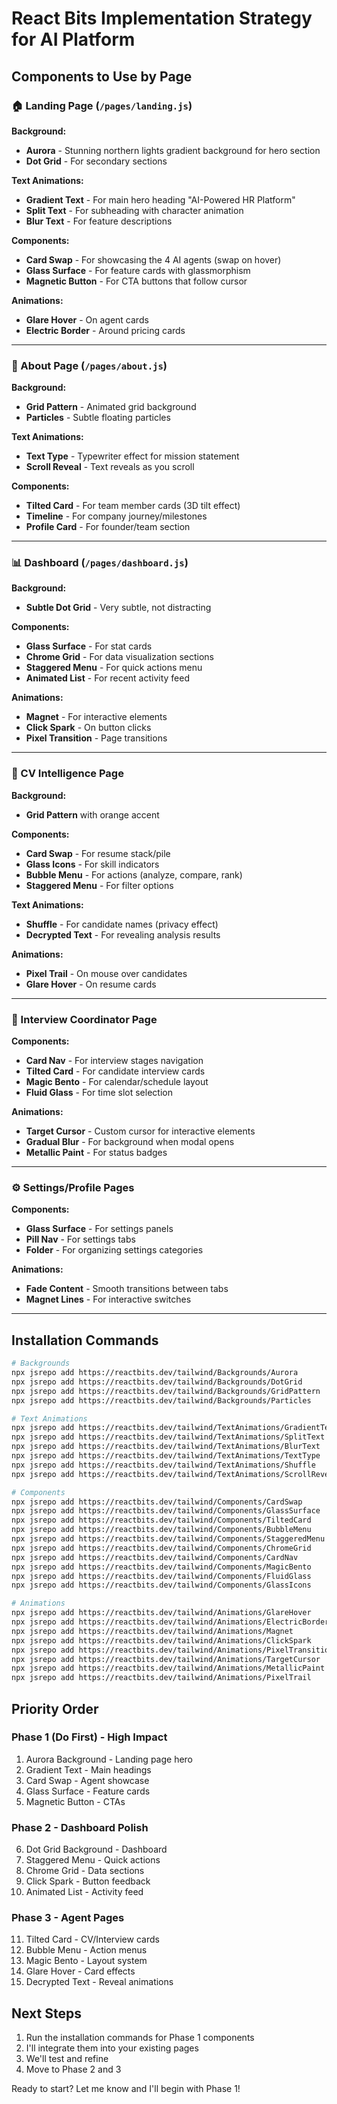 # React Bits Implementation Strategy for AI Platform

## Components to Use by Page

### 🏠 Landing Page (`/pages/landing.js`)
**Background:**
- **Aurora** - Stunning northern lights gradient background for hero section
- **Dot Grid** - For secondary sections

**Text Animations:**
- **Gradient Text** - For main hero heading "AI-Powered HR Platform"
- **Split Text** - For subheading with character animation
- **Blur Text** - For feature descriptions

**Components:**
- **Card Swap** - For showcasing the 4 AI agents (swap on hover)
- **Glass Surface** - For feature cards with glassmorphism
- **Magnetic Button** - For CTA buttons that follow cursor

**Animations:**
- **Glare Hover** - On agent cards
- **Electric Border** - Around pricing cards

---

### 📄 About Page (`/pages/about.js`)
**Background:**
- **Grid Pattern** - Animated grid background
- **Particles** - Subtle floating particles

**Text Animations:**
- **Text Type** - Typewriter effect for mission statement
- **Scroll Reveal** - Text reveals as you scroll

**Components:**
- **Tilted Card** - For team member cards (3D tilt effect)
- **Timeline** - For company journey/milestones
- **Profile Card** - For founder/team section

---

### 📊 Dashboard (`/pages/dashboard.js`)
**Background:**
- **Subtle Dot Grid** - Very subtle, not distracting

**Components:**
- **Glass Surface** - For stat cards
- **Chrome Grid** - For data visualization sections
- **Staggered Menu** - For quick actions menu
- **Animated List** - For recent activity feed

**Animations:**
- **Magnet** - For interactive elements
- **Click Spark** - On button clicks
- **Pixel Transition** - Page transitions

---

### 🤖 CV Intelligence Page
**Background:**
- **Grid Pattern** with orange accent

**Components:**
- **Card Swap** - For resume stack/pile
- **Glass Icons** - For skill indicators
- **Bubble Menu** - For actions (analyze, compare, rank)
- **Staggered Menu** - For filter options

**Text Animations:**
- **Shuffle** - For candidate names (privacy effect)
- **Decrypted Text** - For revealing analysis results

**Animations:**
- **Pixel Trail** - On mouse over candidates
- **Glare Hover** - On resume cards

---

### 📅 Interview Coordinator Page
**Components:**
- **Card Nav** - For interview stages navigation
- **Tilted Card** - For candidate interview cards
- **Magic Bento** - For calendar/schedule layout
- **Fluid Glass** - For time slot selection

**Animations:**
- **Target Cursor** - Custom cursor for interactive elements
- **Gradual Blur** - For background when modal opens
- **Metallic Paint** - For status badges

---

### ⚙️ Settings/Profile Pages
**Components:**
- **Glass Surface** - For settings panels
- **Pill Nav** - For settings tabs
- **Folder** - For organizing settings categories

**Animations:**
- **Fade Content** - Smooth transitions between tabs
- **Magnet Lines** - For interactive switches

---

## Installation Commands

```bash
# Backgrounds
npx jsrepo add https://reactbits.dev/tailwind/Backgrounds/Aurora
npx jsrepo add https://reactbits.dev/tailwind/Backgrounds/DotGrid
npx jsrepo add https://reactbits.dev/tailwind/Backgrounds/GridPattern
npx jsrepo add https://reactbits.dev/tailwind/Backgrounds/Particles

# Text Animations
npx jsrepo add https://reactbits.dev/tailwind/TextAnimations/GradientText
npx jsrepo add https://reactbits.dev/tailwind/TextAnimations/SplitText
npx jsrepo add https://reactbits.dev/tailwind/TextAnimations/BlurText
npx jsrepo add https://reactbits.dev/tailwind/TextAnimations/TextType
npx jsrepo add https://reactbits.dev/tailwind/TextAnimations/Shuffle
npx jsrepo add https://reactbits.dev/tailwind/TextAnimations/ScrollReveal

# Components
npx jsrepo add https://reactbits.dev/tailwind/Components/CardSwap
npx jsrepo add https://reactbits.dev/tailwind/Components/GlassSurface
npx jsrepo add https://reactbits.dev/tailwind/Components/TiltedCard
npx jsrepo add https://reactbits.dev/tailwind/Components/BubbleMenu
npx jsrepo add https://reactbits.dev/tailwind/Components/StaggeredMenu
npx jsrepo add https://reactbits.dev/tailwind/Components/ChromeGrid
npx jsrepo add https://reactbits.dev/tailwind/Components/CardNav
npx jsrepo add https://reactbits.dev/tailwind/Components/MagicBento
npx jsrepo add https://reactbits.dev/tailwind/Components/FluidGlass
npx jsrepo add https://reactbits.dev/tailwind/Components/GlassIcons

# Animations
npx jsrepo add https://reactbits.dev/tailwind/Animations/GlareHover
npx jsrepo add https://reactbits.dev/tailwind/Animations/ElectricBorder
npx jsrepo add https://reactbits.dev/tailwind/Animations/Magnet
npx jsrepo add https://reactbits.dev/tailwind/Animations/ClickSpark
npx jsrepo add https://reactbits.dev/tailwind/Animations/PixelTransition
npx jsrepo add https://reactbits.dev/tailwind/Animations/TargetCursor
npx jsrepo add https://reactbits.dev/tailwind/Animations/MetallicPaint
npx jsrepo add https://reactbits.dev/tailwind/Animations/PixelTrail
```

## Priority Order

### Phase 1 (Do First) - High Impact
1. Aurora Background - Landing page hero
2. Gradient Text - Main headings
3. Card Swap - Agent showcase
4. Glass Surface - Feature cards
5. Magnetic Button - CTAs

### Phase 2 - Dashboard Polish
6. Dot Grid Background - Dashboard
7. Staggered Menu - Quick actions
8. Chrome Grid - Data sections
9. Click Spark - Button feedback
10. Animated List - Activity feed

### Phase 3 - Agent Pages
11. Tilted Card - CV/Interview cards
12. Bubble Menu - Action menus
13. Magic Bento - Layout system
14. Glare Hover - Card effects
15. Decrypted Text - Reveal animations

## Next Steps

1. Run the installation commands for Phase 1 components
2. I'll integrate them into your existing pages
3. We'll test and refine
4. Move to Phase 2 and 3

Ready to start? Let me know and I'll begin with Phase 1!

